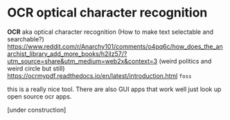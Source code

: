 # OCR optical character recognition

**OCR** aka optical character recognition (How to make text selectable and searchable?) https://www.reddit.com/r/Anarchy101/comments/o4pq6c/how_does_the_anarchist_library_add_more_books/h2ilz57/?utm_source=share&utm_medium=web2x&context=3 (weird politics and weird circle but still) https://ocrmypdf.readthedocs.io/en/latest/introduction.html  `foss` 

this is a really nice tool. There are also GUI apps that work well just look up open source ocr apps.

[under construction]
